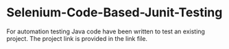 # Selenium-Code-Based-Junit-Testing
For automation testing Java code have been written to test an existing project. The project link is provided in the link file.
